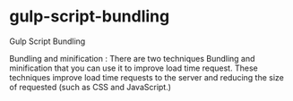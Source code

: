 # gulp-script-bundling
Gulp Script Bundling

Bundling and minification : There are two techniques Bundling and minification that you can use it to improve load time request. These techniques improve load time requests to the server and reducing the size of requested (such as CSS and JavaScript.)
